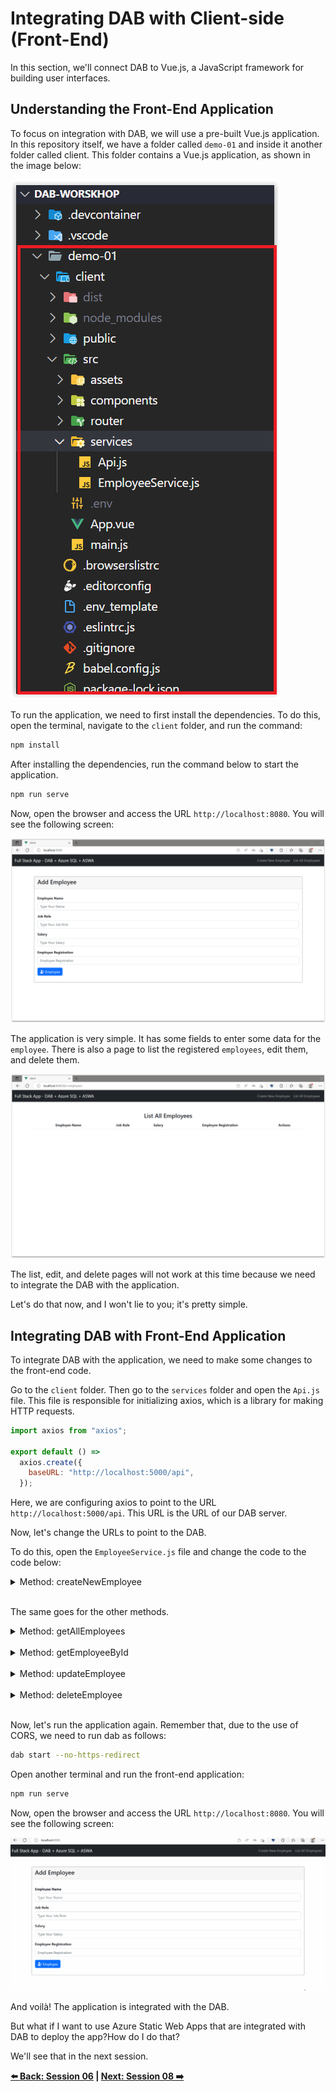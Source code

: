 # Integrating DAB with Client-side (Front-End)

In this section, we'll connect DAB to Vue.js, a JavaScript framework for building user interfaces.

## Understanding the Front-End Application

To focus on integration with DAB, we will use a pre-built Vue.js application. In this repository itself, we have a folder called `demo-01` and inside it another folder called client. This folder contains a Vue.js application, as shown in the image below:

![image-25](./../../workshop-images/image-25.jpg)

To run the application, we need to first install the dependencies. To do this, open the terminal, navigate to the `client` folder, and run the command:

```bash
npm install
``` 

After installing the dependencies, run the command below to start the application.

```bash
npm run serve
```

Now, open the browser and access the URL `http://localhost:8080`. You will see the following screen:

![image-26](./../../workshop-images/image-26.jpg)

The application is very simple. It has some fields to enter some data for the `employee`. There is also a page to list the registered `employees`, edit them, and delete them.

![image-27](./../../workshop-images/image-27.jpg)

The list, edit, and delete pages will not work at this time because we need to integrate the DAB with the application.

Let's do that now, and I won't lie to you; it's pretty simple.

## Integrating DAB with Front-End Application

To integrate DAB with the application, we need to make some changes to the front-end code.

Go to the `client` folder. Then go to the `services` folder and open the `Api.js` file. This file is responsible for initializing axios, which is a library for making HTTP requests.

```javascript
import axios from "axios";

export default () =>
  axios.create({
    baseURL: "http://localhost:5000/api",
  });
```

Here, we are configuring axios to point to the URL `http://localhost:5000/api`. This URL is the URL of our DAB server.

Now, let's change the URLs to point to the DAB.

To do this, open the `EmployeeService.js` file and change the code to the code below:

<details><summary>Method: createNewEmployee</summary>

```javascript
  async createNewEmployee(employee) {
    try {
      const response = await Api().post('/employee', employee);
      return response.data.value;
    } catch (error) {
      if (error.response.status === 409) {
        throw new Error('Employee already exists!', error);
      }
      console.error(error);
      throw new Error('Error!');
    }
  },

```

</details>
</br>

The same goes for the other methods.

<details><summary>Method: getAllEmployees</summary>

```javascript
  async getEmployees() {
    try {
      const response = await Api().get('/employee');
      return response.data.value;
    } catch (error) {
      console.error(error);
      throw new Error('Error!');
    }
  },
```

</details>
</br>

<details><summary>Method: getEmployeeById</summary>

```javascript
  async getEmployeeId(id) {
    try {
      const response = await Api().get(`/employee/employee_id/${id}`);
      return response.data.value[0];
    } catch (error) {
      if (error.response.status === 404) {
        throw new Error('Employee not found!', error);
      }
      console.error(error);
      throw new Error('Error!');
    }
  },
```

</details>
</br>

<details><summary>Method: updateEmployee</summary>

```javascript
  async updateEmployee(employee) {
    try {
      const id = employee.employee_id;
      const removeEmployeeId = { ...employee };
      delete removeEmployeeId.employee_id;

      const response = await Api().put(`/employee/employee_id/${id}`, removeEmployeeId);
      if (response.status === 200) {
        return response.data.value;
      }
      throw new Error('Error!');
    } catch (error) {
      if (error.response.status === 404) {
        throw new Error('Employee not found!', error);
      }
      console.error(error);
      throw new Error('Error!');
    }
  },
```

</details>
</br>

<details><summary>Method: deleteEmployee</summary>

```javascript
  async deleteEmployee(id) {
    try {
      const response = await Api().delete(`/employee/employee_id/${id}`);
      return response.data;
    } catch (error) {
      console.error(error);
      throw new Error('Error!');
    }
  },
```

</details>
</br>

Now, let's run the application again. Remember that, due to the use of CORS, we need to run dab as follows:

```bash
dab start --no-https-redirect
```

Open another terminal and run the front-end application:

```bash
npm run serve
```

Now, open the browser and access the URL `http://localhost:8080`. You will see the following screen:

![image-28](./../../workshop-images/gif-01.gif)

And voilà! The application is integrated with the DAB.

But what if I want to use Azure Static Web Apps that are integrated with DAB to deploy the app?How do I do that?

We'll see that in the next session.

**[⬅️ Back: Session 06](./06-session.md) | **[Next: Session 08 ➡️](./08-session.md)****
